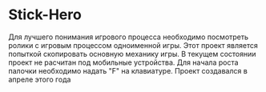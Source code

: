 # Stick-Hero
Для лучшего понимания игрового процесса необходимо посмотреть ролики с игровым процессом одноименной игры. Этот проект является попыткой скопировать основную механику игры. 
В текущем состоянии проект не расчитан под мобильные устройства.
Для начала роста палочки необходимо надать "F" на клавиатуре.
Проект создавался в апреле этого года
